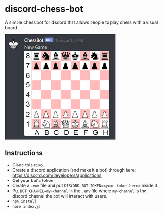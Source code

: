 # discord-chess-bot

A simple chess bot for discord that allows people to play chess with a visual board.

![preview](preview.png)

## Instructions

* Clone this repo.
* Create a discord application (and make it a bot) through here: https://discord.com/developers/applications
* Get your bot's token.
* Create a `.env` file and put `DISCORD_BOT_TOKEN=<your-token-here>` inside it.
* Put `BOT_CHANNEL=my-channel` in the `.env` file where `my-channel` is the discord channel the bot will interact with users.
* `npm install`
* `node index.js`
